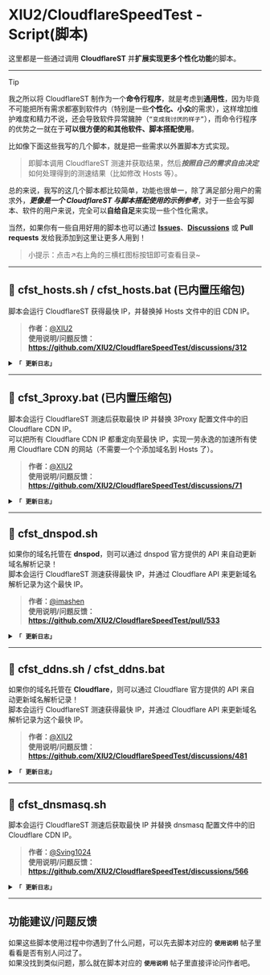 # XIU2/CloudflareSpeedTest - Script(脚本)

这里都是一些通过调用 **CloudflareST** 并**扩展实现更多个性化功能**的脚本。  

****
> [!TIP]
> 我之所以将 CloudflareST 制作为一个**命令行程序**，就是考虑到**通用性**，因为毕竟不可能把所有需求都塞到软件内（特别是一些**个性化、小众**的需求），这样增加维护难度和精力不说，还会导致软件异常臃肿（`“变成我讨厌的样子”`），而命令行程序的优势之一就在于**可以很方便的和其他软件、脚本搭配使用**。

比如像下面这些我写的几个脚本，就是把一些需求以外置脚本方式实现。  

> 即脚本调用 CloudflareST 测速并获取结果，然后***按照自己的需求自由决定***如何处理得到的测速结果（比如修改 Hosts 等）。  

总的来说，我写的这几个脚本都比较简单，功能也很单一，除了满足部分用户的需求外，***更像是一个 CloudflareST 与脚本搭配使用的示例参考***，对于一些会写脚本、软件的用户来说，完全可以**自给自足**来实现一些个性化需求。

当然，如果你有一些自用好用的脚本也可以通过 [**Issues**](https://github.com/XIU2/CloudflareSpeedTest/issues)、[**Discussions**](https://github.com/XIU2/CloudflareSpeedTest/discussions) 或 **Pull requests** 发给我添加到这里让更多人用到！

> 小提示：点击↗右上角的三横杠图标按钮即可查看目录~

****
## 📑 cfst_hosts.sh / cfst_hosts.bat (已内置压缩包)

脚本会运行 CloudflareST 获得最快 IP，并替换掉 Hosts 文件中的旧 CDN IP。

> **作者：**[@XIU2](https://github.com/xiu2)  
> **使用说明/问题反馈：https://github.com/XIU2/CloudflareSpeedTest/discussions/312**

<details>
<summary><code><strong>「 更新日志」</strong></code></summary>

****

#### 2021年12月17日，版本 v1.0.6
 - **1. 优化** [找不到满足条件的 IP 就一直循环测速] 功能，在指定下载测速下限时没有重新测速的问题（默认注释）   

#### 2021年12月17日，版本 v1.0.3
 - **1. 新增** 找不到满足条件的 IP 就一直循环测速功能（默认注释）  
 - **2. 优化** 代码  

#### 2021年09月29日，版本 v1.0.2
 - **1. 修复** 当测速结果 IP 数量为 0 时，脚本没有退出的问题  

#### 2021年04月29日，版本 v1.0.1
 - **1. 优化** 不再需要加上 -p 0 参数来避免回车键退出了（现在可以即显示结果，又不用担心回车键退出程序）  

#### 2021年01月28日，版本 v1.0.0
 - **1. 发布** 第一个版本  

</details>

****

## 📑 cfst_3proxy.bat (已内置压缩包)

脚本会运行 CloudflareST 测速后获取最快 IP 并替换 3Proxy 配置文件中的旧 Cloudflare CDN IP。  
可以把所有 Cloudflare CDN IP 都重定向至最快 IP，实现一劳永逸的加速所有使用 Cloudflare CDN 的网站（不需要一个个添加域名到 Hosts 了）。

> **作者：**[@XIU2](https://github.com/xiu2)  
> **使用说明/问题反馈：https://github.com/XIU2/CloudflareSpeedTest/discussions/71**

<details>
<summary><code><strong>「 更新日志」</strong></code></summary>

****

#### 2021年12月17日，版本 v1.0.5
 - **1. 优化** [找不到满足条件的 IP 就一直循环测速] 功能，在指定下载测速下限时没有重新测速的问题（默认注释）   

#### 2021年12月17日，版本 v1.0.4
 - **1. 新增** 找不到满足条件的 IP 就一直循环测速功能（默认注释）  
 - **2. 优化** 代码  

#### 2021年09月29日，版本 v1.0.3
 - **1. 修复** 当测速结果 IP 数量为 0 时，脚本没有退出的问题  

#### 2021年04月29日，版本 v1.0.2
 - **1. 优化** 不再需要加上 -p 0 参数来避免回车键退出了（现在可以即显示结果，又不用担心回车键退出程序）  

#### 2021年03月16日，版本 v1.0.1
 - **1. 优化** 代码及注释内容  

#### 2021年03月13日，版本 v1.0.0
 - **1. 发布** 第一个版本  

</details>

****

## 📑 cfst_dnspod.sh

如果你的域名托管在 **dnspod**，则可以通过 dnspod 官方提供的 API 来自动更新域名解析记录！  
脚本会运行 CloudflareST 测速获得最快 IP，并通过 Cloudflare API 来更新域名解析记录为这个最快 IP。

> **作者：**[@imashen](https://github.com/imashen)  
> **使用说明/问题反馈：https://github.com/XIU2/CloudflareSpeedTest/pull/533**

<details>
<summary><code><strong>「 更新日志」</strong></code></summary>

****

#### 2024年08月06日，版本 v1.0.0
 - **1. 发布** 第一个版本  

</details>

****

## 📑 cfst_ddns.sh / cfst_ddns.bat

如果你的域名托管在 **Cloudflare**，则可以通过 Cloudflare 官方提供的 API 来自动更新域名解析记录！  
脚本会运行 CloudflareST 测速获得最快 IP，并通过 Cloudflare API 来更新域名解析记录为这个最快 IP。

> **作者：**[@XIU2](https://github.com/xiu2)  
> **使用说明/问题反馈：https://github.com/XIU2/CloudflareSpeedTest/discussions/481**

<details>
<summary><code><strong>「 更新日志」</strong></code></summary>

****

#### 2024年10月06日，版本 v1.0.5
 - **1. 新增** 支持 API 令牌方式（相比 API 密钥这种全局权限的，API 令牌可以自由控制权限）   

#### 2021年12月17日，版本 v1.0.4
 - **1. 新增** 找不到满足条件的 IP 就一直循环测速功能（默认注释）  
 - **2. 优化** 代码  

#### 2021年09月29日，版本 v1.0.3
 - **1. 修复** 当测速结果 IP 数量为 0 时，脚本没有退出的问题  

#### 2021年04月29日，版本 v1.0.2
 - **1. 优化** 不再需要加上 -p 0 参数来避免回车键退出了（现在可以即显示结果，又不用担心回车键退出程序）  

#### 2021年01月27日，版本 v1.0.1
 - **1. 优化** 配置从文件中读取  

#### 2021年01月26日，版本 v1.0.0
 - **1. 发布** 第一个版本  

</details>

****

## 📑 cfst_dnsmasq.sh

脚本会运行 CloudflareST 测速后获取最快 IP 并替换 dnsmasq 配置文件中的旧 Cloudflare CDN IP。  

> **作者：**[@Sving1024](https://github.com/Sving1024)  
> **使用说明/问题反馈：https://github.com/XIU2/CloudflareSpeedTest/discussions/566**

<details>
<summary><code><strong>「 更新日志」</strong></code></summary>

****

#### 2024年12月28日，版本 v1.0.0
 - **1. 发布** 第一个版本  

</details>

****

## 功能建议/问题反馈

如果这些脚本使用过程中你遇到了什么问题，可以先去脚本对应的 **`使用说明`** 帖子里看看是否有别人问过了。  
如果没找到类似问题，那么就在脚本对应的 **`使用说明`** 帖子里直接评论问作者吧。